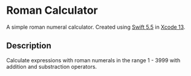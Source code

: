 # Roman Calculator

A simple roman numeral calculator. Created using
[Swift 5.5](https://www.swift.org/download/) in
[Xcode 13](https://developer.apple.com/xcode/).

## Description

Calculate expressions with roman numerals in the range 1 - 3999 with addition
and substraction operators.
